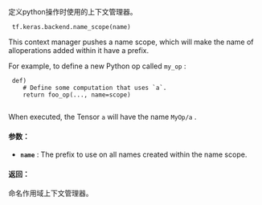 定义python操作时使用的上下文管理器。

```
 tf.keras.backend.name_scope(name) 
```

This context manager pushes a name scope, which will make the name of alloperations added within it have a prefix.

For example, to define a new Python op called  `my_op` :

```
 def)
    # Define some computation that uses `a`.
    return foo_op(..., name=scope)
 
```

When executed, the Tensor  `a`  will have the name  `MyOp/a` .

#### 参数：
- **`name`** : The prefix to use on all names created within the name scope.


#### 返回：
命名作用域上下文管理器。

